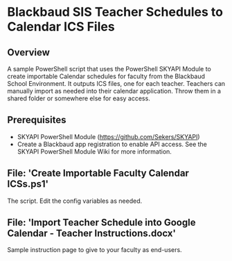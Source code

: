 # Blackbaud SIS Teacher Schedules to Calendar ICS Files

## Overview
A sample PowerShell script that uses the PowerShell SKYAPI Module to create importable Calendar schedules for faculty from the Blackbaud School Environment. It outputs ICS files, one for each teacher. Teachers can manually import as needed into their calendar application. Throw them in a shared folder or somewhere else for easy access.

## Prerequisites
- SKYAPI PowerShell Module (https://github.com/Sekers/SKYAPI)
- Create a Blackbaud app registration to enable API access. See the SKYAPI PowerShell Module Wiki for more information.

## File: 'Create Importable Faculty Calendar ICSs.ps1'
The script. Edit the config variables as needed.

## File: 'Import Teacher Schedule into Google Calendar - Teacher Instructions.docx'
Sample instruction page to give to your faculty as end-users.

